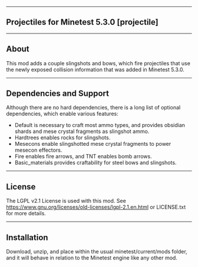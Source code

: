 -------------------------------------------------------------------------------------------------------------
Projectiles for Minetest 5.3.0 
[projectile]
-------------------------------------------------------------------------------------------------------------

-------------------------------------------------------------------------------------------------------------
About
-------------------------------------------------------------------------------------------------------------
This mod adds a couple slingshots and bows, which fire projectiles that use the newly exposed collision information that was added in Minetest 5.3.0.

-------------------------------------------------------------------------------------------------------------
Dependencies and Support
-------------------------------------------------------------------------------------------------------------
Although there are no hard dependencies, there is a long list of optional dependencies, which enable various features: 
* Default is necessary to craft most ammo types, and provides obsidian shards and mese crystal fragments as slingshot ammo.
* Hardtrees enables rocks for slingshots. 
* Mesecons enable slingshotted mese crystal fragments to power mesecon effectors. 
* Fire enables fire arrows, and TNT enables bomb arrows. 
* Basic_materials provides craftability for steel bows and slingshots.

-------------------------------------------------------------------------------------------------------------
License
-------------------------------------------------------------------------------------------------------------
The LGPL v2.1 License is used with this mod. See https://www.gnu.org/licenses/old-licenses/lgpl-2.1.en.html or LICENSE.txt for more details.

-------------------------------------------------------------------------------------------------------------
Installation
-------------------------------------------------------------------------------------------------------------
Download, unzip, and place within the usual minetest/current/mods folder, and it will behave in relation to the Minetest engine like any other mod.
